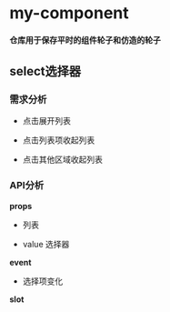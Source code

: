 # my-component

#### 仓库用于保存平时的组件轮子和仿造的轮子

## select选择器

### 需求分析

* 点击展开列表

* 点击列表项收起列表

* 点击其他区域收起列表

### API分析

**props**

* 列表 

* value 选择器

**event**

* 选择项变化

**slot**
